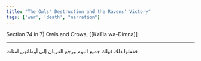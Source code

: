 ```yaml
---
title: "The Owls' Destruction and the Ravens' Victory"
tags: ['war', 'death', "narration"]
---
```


 Section 74 in 7) Owls and Crows, [[Kalīla wa-Dimna]]

---
ففعلوا ذلك فهلك جميع البوم ورجع الغربان إلى أوطانهن آمنات
